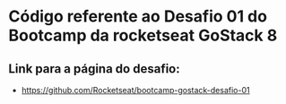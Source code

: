 # Código referente ao Desafio 01 do Bootcamp da rocketseat GoStack 8
## Link para a página do desafio:
- https://github.com/Rocketseat/bootcamp-gostack-desafio-01
